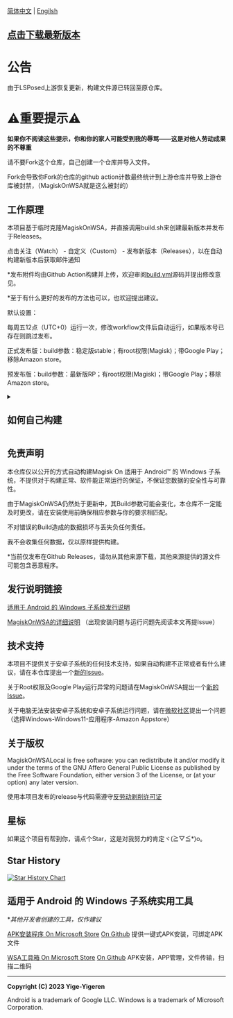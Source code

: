 [简体中文](README.md) | [Engilsh](READEME_EN.md)

## [点击下载最新版本](https://github.com/yige-yigeren/MagiskOnWSAOnlineBuild/releases/latest)

# 公告

由于LSPosed上游恢复更新，构建文件源已转回至原仓库。

# ⚠️重要提示⚠️ 

**如果你不阅读这些提示，你和你的家人可能受到我的辱骂——这是对他人劳动成果的不尊重**

请不要Fork这个仓库，自己创建一个仓库并导入文件。

Fork会导致你Fork的仓库的github action计数最终统计到上游仓库并导致上游仓库被封禁，（MagiskOnWSA就是这么被封的）

## 工作原理

本项目基于临时克隆MagiskOnWSA，并直接调用build.sh来创建最新版本并发布于Releases。

点击关注（Watch） - 自定义（Custom） - 发布新版本（Releases），以在自动构建新版本后获取邮件通知

*发布附件均由Github Action构建并上传，欢迎审阅[build.yml](https://github.com/yige-yigeren/MagiskOnWSAOnlineBuild/edit/main/.github/workflows/Build.yml)源码并提出修改意见。

*至于有什么更好的发布的方法也可以，也欢迎提出建议。

默认设置：

每周五12点（UTC+0）运行一次，修改workflow文件后自动运行，如果版本号已存在则跳过发布。

正式发布版：build参数：稳定版stable；有root权限(Magisk)；带Google Play；移除Amazon store。

预发布版：build参数：最新版RP；有root权限(Magisk)；带Google Play；移除Amazon store。

<details>
<summary><h2>如何自己构建</h2></summary>
<p>请不要直接Fork仓库，自己<a href="https://github.com/new/import">创建仓库</a>，并填入以下网址<code>https://github.com/yige-yigeren/MagiskOnWSAOnlineBuild</code></p>

在完成后，需要打开/.github/workflows下的文件并修改Setup Parameters步骤的预设值为你需要的上游基础仓库和发布仓库。

仓库必需私有变量：[secrets.PUBLISH_TOKEN](https://github.com/settings/tokens)，用于访问github并发布，请给予'repo', 'read:org'权限。
</details>

## 免责声明

本仓库仅以公开的方式自动构建Magisk On 适用于 Android™️ 的 Windows 子系统，不提供对于构建正常、软件能正常运行的保证，不保证您数据的安全性与可靠性。

由于MagiskOnWSA仍然处于更新中，其Build参数可能会变化，本仓库不一定能及时更改，请在安装使用前确保相应参数与你的要求相匹配。
        
不对错误的Build造成的数据损坏与丢失负任何责任。
        
我不会收集任何数据，仅以原样提供构建。

*当前仅发布在Github Releases，请勿从其他来源下载，其他来源提供的源文件可能包含恶意程序。

## 发行说明链接
        
[适用于 Android 的 Windows 子系统发行说明](https://learn.microsoft.com/zh-cn/windows/android/wsa/release-notes)
        
[MagiskOnWSA的详细说明](https://github.com/LSPosed/MagiskOnWSALocal#readme) （出现安装问题与运行问题先阅读本文再提Issue）
        
## 技术支持
        
本项目不提供关于安卓子系统的任何技术支持，如果自动构建不正常或者有什么建议，请在本仓库提出一个[新的Issue](https://github.com/yige-yigeren/MagiskOnWSAOnlineBuild/issues/new)。
        
关于Root权限及Google Play运行异常的问题请在MagiskOnWSA提出一个[新的Issue](https://github.com/LSPosed/MagiskOnWSALocal/issues/new/choose)。

关于电脑无法安装安卓子系统和安卓子系统运行问题，请在[微软社区](https://answers.microsoft.com/zh-hans/newthread)提出一个问题（选择Windows-Windows11-应用程序-Amazon Appstore）

## 关于版权

MagiskOnWSALocal is free software: you can redistribute it and/or modify it under the terms of the GNU Affero General Public License as published by the Free Software Foundation, either version 3 of the License, or (at your option) any later version.

使用本项目发布的release与代码需遵守[反劳动剥削许可证](https://github.com/yige-yigeren/MagiskOnWSAOnlineBuild/blob/main/Additional_LICENSE_CN)

## 星标

如果这个项目有帮到你，请点个Star，这是对我努力的肯定ヾ(≧▽≦*)o。

## Star History

[![Star History Chart](https://api.star-history.com/svg?repos=yige-yigeren/MagiskOnWSAOnlineBuild&type=Date)](https://star-history.com/#yige-yigeren/MagiskOnWSAOnlineBuild&Date)

## 适用于 Android 的 Windows 子系统实用工具
        
**其他开发者创建的工具，仅作建议*
        
[APK安装程序 On Microsoft Store](https://www.microsoft.com/store/productId/9P2JFQ43FPPG) [On Github](https://github.com/Paving-Base/APK-Installer) 提供一键式APK安装，可绑定APK文件
        
[WSA工具箱 On Microsoft Store](https://www.microsoft.com/store/productId/9PPSP2MKVTGT) [On Github](https://github.com/makazeu/WsaToolbox) APK安装，APP管理，文件传输，扫描二维码

---

**Copyright (C) 2023 Yige-Yigeren**

Android is a trademark of Google LLC. Windows is a trademark of Microsoft Corporation.

